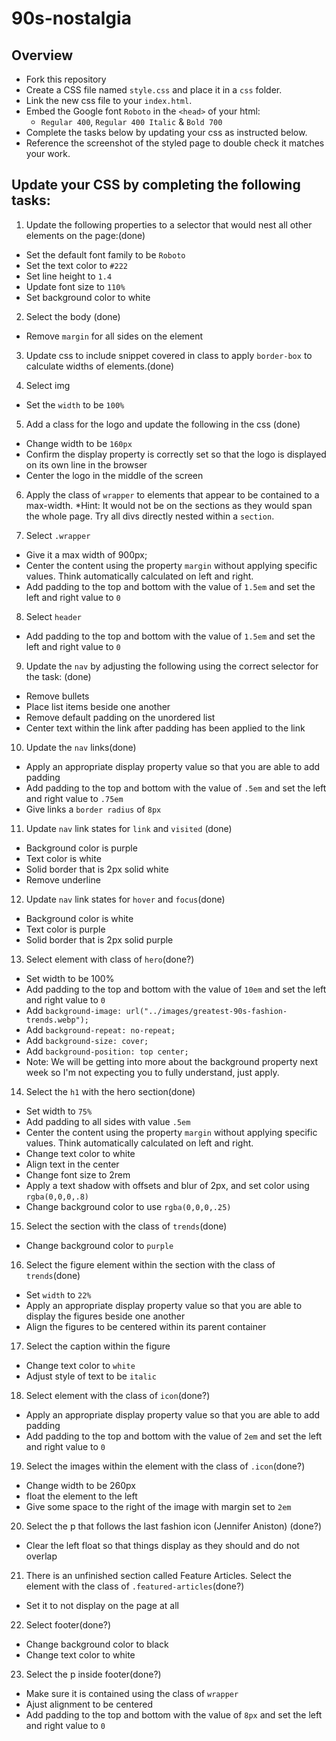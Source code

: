 # 90s-nostalgia

## Overview

- Fork this repository
- Create a CSS file named `style.css` and place it in a `css` folder.
- Link the new css file to your `index.html`.
- Embed the Google font `Roboto` in the `<head>` of your html:
  - `Regular 400`, `Regular 400 Italic` & `Bold 700`
- Complete the tasks below by updating your css as instructed below.
- Reference the screenshot of the styled page to double check it matches your work.


## Update your CSS by completing the following tasks:

1. Update the following properties to a selector that would nest all other elements on the page:(done)
  - Set the default font family to be `Roboto`
  - Set the text color to `#222`
  - Set line height to `1.4`
  - Update font size to `110%`
  - Set background color to white

2. Select the body (done)
  - Remove `margin` for all sides on the element

3. Update css to include snippet covered in class to apply `border-box` to calculate widths of elements.(done)

4. Select img
  - Set the `width` to be `100%`

5. Add a class for the logo and update the following in the css (done)
  - Change width to be `160px`
  - Confirm the display property is correctly set so that the logo is displayed on its own line in the browser 
  - Center the logo in the middle of the screen

6. Apply the class of `wrapper` to elements that appear to be contained to a max-width. *Hint: It would not be on the sections as they would span the whole page. Try all divs directly nested within a `section`. 

7. Select `.wrapper`
  - Give it a max width of 900px;
  - Center the content using the property `margin` without applying specific values. Think automatically calculated on left and right.
  - Add padding to the top and bottom with the value of `1.5em` and set the left and right value to `0`

8. Select `header`
  - Add padding to the top and bottom with the value of `1.5em` and set the left and right value to `0`  

9. Update the `nav` by adjusting the following using the correct selector for the task: (done)
  - Remove bullets
  - Place list items beside one another
  - Remove default padding on the unordered list
  - Center text within the link after padding has been applied to the link

10. Update the `nav` links(done)
  - Apply an appropriate display property value so that you are able to add padding
  - Add padding to the top and bottom with the value of `.5em` and set the left and right value to `.75em` 
  - Give links a `border radius` of `8px`

11. Update `nav` link states for `link` and `visited` (done)
  - Background color is purple
  - Text color is white
  - Solid border that is 2px solid white
  - Remove underline

12. Update `nav` link states for `hover` and `focus`(done)
  - Background color is white
  - Text color is purple
  - Solid border that is 2px solid purple   
    
13. Select element with class of `hero`(done?)
  - Set width to be 100%
  - Add padding to the top and bottom with the value of `10em` and set the left and right value to `0`
  - Add `background-image: url("../images/greatest-90s-fashion-trends.webp");`
  - Add `background-repeat: no-repeat;`
  - Add `background-size: cover;`
  - Add `background-position: top center;`
  - Note: We will be getting into more about the background property next week so I'm not expecting you to fully understand, just apply.

14. Select the `h1` with the hero section(done)
  - Set width to `75%`
  - Add padding to all sides with value `.5em`
  - Center the content using the property `margin` without applying specific values. Think automatically calculated on left and right.
  - Change text color to white
  - Align text in the center
  - Change font size to 2rem
  - Apply a text shadow with offsets and blur of 2px, and set color using `rgba(0,0,0,.8)`
  - Change background color to use `rgba(0,0,0,.25)`

15. Select the section with the class of `trends`(done)
  - Change background color to `purple`

16. Select the figure element within the section with the class of `trends`(done)
  - Set `width` to `22%`
  - Apply an appropriate display property value so that you are able to display the figures beside one another
  - Align the figures to be centered within its parent container

17. Select the caption within the figure
  - Change text color to `white`
  - Adjust style of text to be `italic`

18. Select element with the class of `icon`(done?)
  - Apply an appropriate display property value so that you are able to add padding
  - Add padding to the top and bottom with the value of `2em` and set the left and right value to `0` 

19. Select the images within the element with the class of `.icon`(done?)
  - Change width to be 260px
  - float the element to the left
  - Give some space to the right of the image with margin set to `2em`       

20. Select the p that follows the last fashion icon (Jennifer Aniston) (done?)
  - Clear the left float so that things display as they should and do not overlap

21. There is an unfinished section called Feature Articles. Select the element with the class of `.featured-articles`(done?)
  - Set it to not display on the page at all 

22. Select footer(done?)
  - Change background color to black
  - Change text color to white

23. Select the p inside footer(done?)
  - Make sure it is contained using the class of `wrapper` 
  - Ajust alignment to be centered
  - Add padding to the top and bottom with the value of `8px` and set the left and right value to `0`    
     
